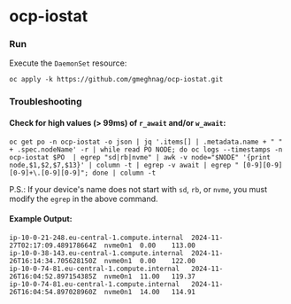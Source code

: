 # ocp-iostat


### Run
Execute the `DaemonSet` resource:
```
oc apply -k https://github.com/gmeghnag/ocp-iostat.git
```


### Troubleshooting 
#### Check for high values (> 99ms) of `r_await` and/or `w_await`:
```
oc get po -n ocp-iostat -o json | jq '.items[] | .metadata.name + " " + .spec.nodeName' -r | while read PO NODE; do oc logs --timestamps -n ocp-iostat $PO  | egrep "sd|rb|nvme" | awk -v node="$NODE" '{print node,$1,$2,$7,$13}' | column -t | egrep -v await | egrep " [0-9][0-9][0-9]+\.[0-9][0-9]"; done | column -t
```
P.S.: If your device's name does not start with `sd`, `rb`, or `nvme`, you must modify the `egrep` in the above command.

#### Example Output:
```
ip-10-0-21-248.eu-central-1.compute.internal  2024-11-27T02:17:09.489178664Z  nvme0n1  0.00    113.00
ip-10-0-38-143.eu-central-1.compute.internal  2024-11-26T16:14:34.705628150Z  nvme0n1  0.00    122.00
ip-10-0-74-81.eu-central-1.compute.internal   2024-11-26T16:04:52.897154385Z  nvme0n1  11.00   119.37
ip-10-0-74-81.eu-central-1.compute.internal   2024-11-26T16:04:54.897028960Z  nvme0n1  14.00   114.91
```
